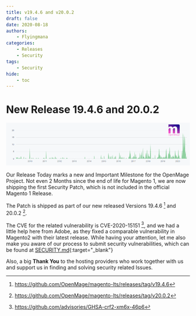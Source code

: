 ```yaml
---
title: v19.4.6 and v20.0.2
draft: false
date: 2020-08-18
authors:
    - Flyingmana
categories:
    - Releases
    - Security
tags:
    - Security
hide:
    - toc
---
```


# New Release 19.4.6 and 20.0.2

![Graph](../../assets/images/openmage_contributions_logo_2020_08.png)

Our Release Today marks a new and Important Milestone for the OpenMage Project.
Not even 2 Months since the end of life for Magento 1, we are now shipping the first Security Patch, which is not included in the official Magento 1 Release. 

<!-- more -->

The Patch is shipped as part of our new released Versions 19.4.6 [^1] and 20.0.2 [^2].

The CVE for the related vulnerability is CVE-2020-15151 [^3], and we had a little help here from Adobe, as they fixed a comparable vulnerability in Magento2 with their latest release.
While having your attention, let me also make you aware of our process to submit security vulnerabilities, which can be found at [SECURITY.md](https://github.com/OpenMage/magento-lts/blob/main/.github/SECURITY.md){:target="_blank"}   

Also, a big **Thank You** to the hosting providers who work together with us and support us in finding and solving security related Issues.

[^1]: https://github.com/OpenMage/magento-lts/releases/tag/v19.4.6
[^2]: https://github.com/OpenMage/magento-lts/releases/tag/v20.0.2
[^3]: https://github.com/advisories/GHSA-crf2-xm6x-46p6
